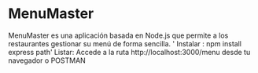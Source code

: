 # MenuMaster
MenuMaster es una aplicación basada en Node.js que permite a los restaurantes gestionar su menú de forma sencilla.
' Instalar :
npm install express path'
Listar: Accede a la ruta http://localhost:3000/menu desde tu navegador o POSTMAN

